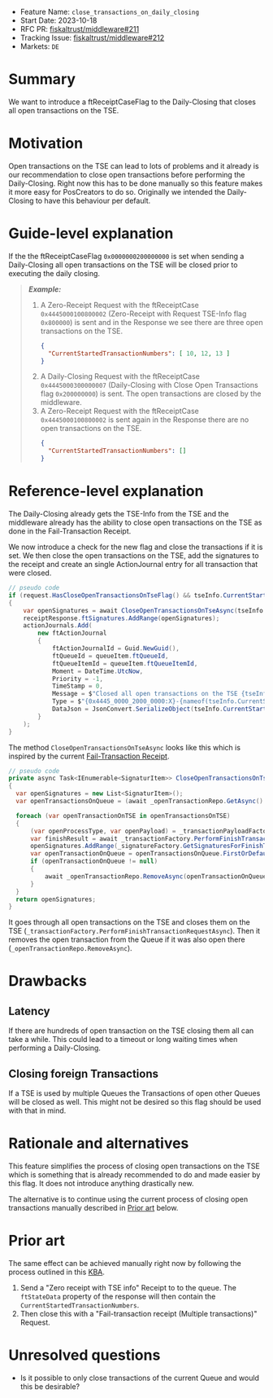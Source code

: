 - Feature Name: `close_transactions_on_daily_closing`
- Start Date: 2023-10-18
- RFC PR: [fiskaltrust/middleware#211](https://github.com/fiskaltrust/middleware/pull/211)
- Tracking Issue: [fiskaltrust/middleware#212](https://github.com/fiskaltrust/middleware/issues/212)
- Markets: `DE`

# Summary

We want to introduce a ftReceiptCaseFlag to the Daily-Closing that closes all open transactions on the TSE.

# Motivation

Open transactions on the TSE can lead to lots of problems and it already is our recommendation to close open transactions before performing the Daily-Closing.
Right now this has to be done manually so this feature makes it more easy for PosCreators to do so.
Originally we intended the Daily-Closing to have this behaviour per default.

# Guide-level explanation

If the the ftReceiptCaseFlag `0x0000000200000000` is set when sending a Daily-Closing all open transactions on the TSE will be closed prior to executing the daily closing.

> ***Example:***
> 
> 1. A Zero-Receipt Request with the ftReceiptCase `0x4445000100800002` (Zero-Receipt with Request TSE-Info flag `0x800000`) is sent and in the Response we see there are three open transactions on the TSE.
>    ```json
>    {
>      "CurrentStartedTransactionNumbers": [ 10, 12, 13 ]
>    }
>    ```
> 2. A Daily-Closing Request with the ftReceiptCase `0x4445000300000007` (Daily-Closing with Close Open Transactions flag `0x200000000`) is sent.
>    The open transactions are closed by the middleware.
> 3. A Zero-Receipt Request with the ftReceiptCase `0x4445000100800002` is sent again in the Response there are no open transactions on the TSE.
>    ```json
>    {
>      "CurrentStartedTransactionNumbers": []
>    }
>    ```

# Reference-level explanation

The Daily-Closing already gets the TSE-Info from the TSE and the middleware already has the ability to close open transactions on the TSE as done in the Fail-Transaction Receipt.

We now introduce a check for the new flag and close the transactions if it is set.
We then close the open transactions on the TSE, add the signatures to the receipt and create an single ActionJournal entry for all transaction that were closed.

```cs
// pseudo code
if (request.HasCloseOpenTransactionsOnTseFlag() && tseInfo.CurrentStartedTransactionNumbers!.Any())
{
    var openSignatures = await CloseOpenTransactionsOnTseAsync(tseInfo.CurrentStartedTransactionNumbers);
    receiptResponse.ftSignatures.AddRange(openSignatures);
    actionJournals.Add(
        new ftActionJournal
        {
            ftActionJournalId = Guid.NewGuid(),
            ftQueueId = queueItem.ftQueueId,
            ftQueueItemId = queueItem.ftQueueItemId,
            Moment = DateTime.UtcNow,
            Priority = -1,
            TimeStamp = 0,
            Message = $"Closed all open transactions on the TSE {tseInfo.SerialNumberOctet}.",
            Type = $"{0x4445_0000_2000_0000:X}-{nameof(tseInfo.CurrentStartedTransactionNumbers)}",
            DataJson = JsonConvert.SerializeObject(tseInfo.CurrentStartedTransactionNumbers)
        }
    );
}
```

The method `CloseOpenTransactionsOnTseAsync` looks like this which is inspired by the current [Fail-Transaction Receipt](https://github.com/fiskaltrust/middleware/blob/1a9abd80430e9dfecdd17289024e9d19e798d19b/queue/src/fiskaltrust.Middleware.Localization.QueueDE/RequestCommands/FailTransactionReceiptCommand.cs#L64-L77).

```cs
// pseudo code
private async Task<IEnumerable<SignaturItem>> CloseOpenTransactionsOnTseAsync(IEnumerable<long> openTransactionsOnTSE, ftQueueItem queueItem, ftQueueDE queueDE)
{
  var openSignatures = new List<SignaturItem>();
  var openTransactionsOnQueue = (await _openTransactionRepo.GetAsync().ConfigureAwait(false)).ToList();

  foreach (var openTransactionOnTSE in openTransactionsOnTSE)
  {
      (var openProcessType, var openPayload) = _transactionPayloadFactory.CreateAutomaticallyCanceledReceiptPayload();
      var finishResult = await _transactionFactory.PerformFinishTransactionRequestAsync(openProcessType, openPayload, queueItem.ftQueueItemId, queueDE.CashBoxIdentification, openTransactionOnTSE).ConfigureAwait(false);
      openSignatures.AddRange(_signatureFactory.GetSignaturesForFinishTransaction(finishResult));
      var openTransactionOnQueue = openTransactionsOnQueue.FirstOrDefault(x => (ulong) x.TransactionNumber == openTransactionOnTSE);
      if (openTransactionOnQueue != null)
      {
          await _openTransactionRepo.RemoveAsync(openTransactionOnQueue.cbReceiptReference).ConfigureAwait(false);
      }
  }
  return openSignatures;
}
```

It goes through all open transactions on the TSE and closes them on the TSE (`_transactionFactory.PerformFinishTransactionRequestAsync`).
Then it removes the open transaction from the Queue if it was also open there (`_openTransactionRepo.RemoveAsync`).

# Drawbacks

## Latency

If there are hundreds of open transaction on the TSE closing them all can take a while.
This could lead to a timeout or long waiting times when performing a Daily-Closing.

## Closing foreign Transactions

If a TSE is used by multiple Queues the Transactions of open other Queues will be closed as well.
This might not be desired so this flag should be used with that in mind.

# Rationale and alternatives

This feature simplifies the process of closing open transactions on the TSE which is something that is already recommended to do and made easier by this flag.
It does not introduce anything drastically new.

The alternative is to continue using the current process of closing open transactions manually described in [Prior art](#prior-art) below.

# Prior art

The same effect can be achieved manually right now by following the process outlined in this [KBA](https://portal.fiskaltrust.de/KBArticle#/KA-01062/Force-%3Cspan%20class=%22highlight%22%3Eclosing%3C/span%3E%20open%20transactions).

1. Send a "Zero receipt with TSE info" Receipt to to the queue. The `ftStateData` property of the response will then contain the `CurrentStartedTransactionNumbers`.
2. Then close this with a "Fail-transaction receipt (Multiple transactions)" Request.

# Unresolved questions

* Is it possible to only close transactions of the current Queue and would this be desirable?